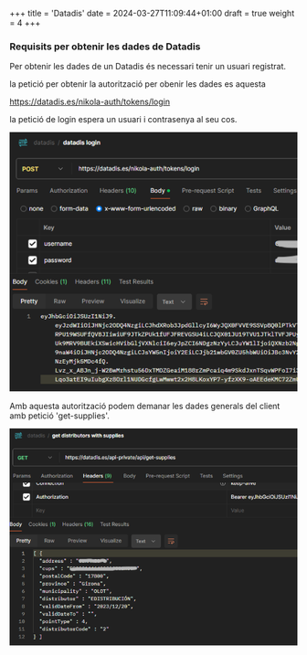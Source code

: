 +++
title = 'Datadis'
date = 2024-03-27T11:09:44+01:00
draft = true
weight = 4
+++

### Requisits per obtenir les dades de Datadis

Per obtenir les dades de un Datadis és necessari tenir un usuari registrat. 

la petició per obtenir la autorització per obenir les dades es aquesta

https://datadis.es/nikola-auth/tokens/login

la petició de login espera un usuari i contrasenya al seu cos.

 ![postman-datadis-login.PNG](postman-datadis-login.PNG)

Amb aquesta autorització podem demanar les dades generals del client amb petició 'get-supplies'.

 ![postman-datadis-login.PNG](postman-datadis-supplies.PNG)



<!-- https://datadis.es/api-private/api/get-supplies

https://datadis.es/api-private/api/get-supplies?authorizedNif=43631879M

https://datadis.es/api-private/api/get-consumption-data?cups=ES0031446428360001HM0F&distributorCode=2&startDate=2024/01&endDate=2024/03&measurementType=0&pointType=5&authorizedNif=77921261K  -->